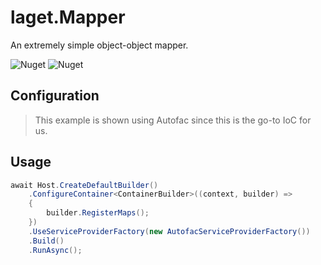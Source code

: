 ﻿# laget.Mapper
An extremely simple object-object mapper.

![Nuget](https://img.shields.io/nuget/v/laget.Mapper)
![Nuget](https://img.shields.io/nuget/dt/laget.Mapper)

## Configuration
> This example is shown using Autofac since this is the go-to IoC for us.

## Usage
```c#
await Host.CreateDefaultBuilder()
    .ConfigureContainer<ContainerBuilder>((context, builder) =>
    {
        builder.RegisterMaps();
    })
    .UseServiceProviderFactory(new AutofacServiceProviderFactory())
    .Build()
    .RunAsync();
```
